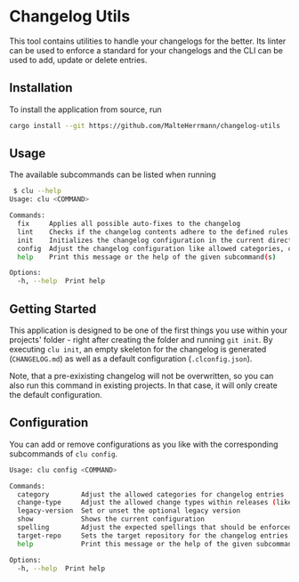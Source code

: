 # Changelog Utils

This tool contains utilities to handle your changelogs for the better.
Its linter can be used to enforce a standard for your changelogs and the CLI can be used to add, update or delete entries.

## Installation

To install the application from source, run

```bash
cargo install --git https://github.com/MalteHerrmann/changelog-utils
```

## Usage

The available subcommands can be listed when running

```bash
 $ clu --help
Usage: clu <COMMAND>

Commands:
  fix     Applies all possible auto-fixes to the changelog
  lint    Checks if the changelog contents adhere to the defined rules
  init    Initializes the changelog configuration in the current directory
  config  Adjust the changelog configuration like allowed categories, change types or other
  help    Print this message or the help of the given subcommand(s)

Options:
  -h, --help  Print help
```

## Getting Started

This application is designed to be one of the first things you use within your projects' folder -
right after creating the folder and running `git init`.
By executing `clu init`, an empty skeleton for the changelog is generated (`CHANGELOG.md`)
as well as a default configuration (`.clconfig.json`).

Note, that a pre-exixisting changelog will not be overwritten, so you can also run this command
in existing projects. In that case, it will only create the default configuration.

## Configuration

You can add or remove configurations as you like with the
corresponding subcommands of `clu config`.

```bash
Usage: clu config <COMMAND>

Commands:
  category        Adjust the allowed categories for changelog entries
  change-type     Adjust the allowed change types within releases (like 'Bug Fixes', 'Features', etc.)
  legacy-version  Set or unset the optional legacy version
  show            Shows the current configuration
  spelling        Adjust the expected spellings that should be enforced in the changelog
  target-repo     Sets the target repository for the changelog entries
  help            Print this message or the help of the given subcommand(s)

Options:
  -h, --help  Print help
```
